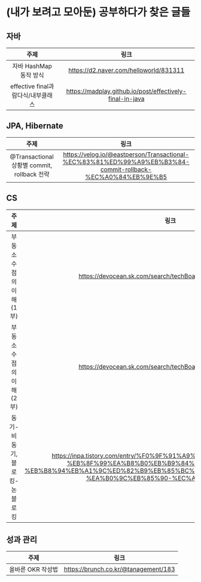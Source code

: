 # (내가 보려고 모아둔) 공부하다가 찾은 글들

## 자바
| 주제 | 링크 |
| :---: | :---: |
| 자바 HashMap 동작 방식 | https://d2.naver.com/helloworld/831311 |
| effective final과 람다식/내부클래스 | https://madplay.github.io/post/effectively-final-in-java |

## JPA, Hibernate
| 주제 | 링크 |
| :---: | :---: |
| @Transactional 상황별 commit, rollback 전략 | https://velog.io/@eastperson/Transactional-%EC%83%81%ED%99%A9%EB%B3%84-commit-rollback-%EC%A0%84%EB%9E%B5 |

## CS
| 주제 | 링크 |
| :---: | :---: |
| 부동 소수점의 이해 (1부) | https://devocean.sk.com/search/techBoardDetail.do?ID=165270 | 
| 부동 소수점의 이해 (2부) | https://devocean.sk.com/search/techBoardDetail.do?ID=165276 |
| 동기-비동기, 블로킹-논블로킹 | https://inpa.tistory.com/entry/%F0%9F%91%A9%E2%80%8D%F0%9F%92%BB-%EB%8F%99%EA%B8%B0%EB%B9%84%EB%8F%99%EA%B8%B0-%EB%B8%94%EB%A1%9C%ED%82%B9%EB%85%BC%EB%B8%94%EB%A1%9C%ED%82%B9-%EA%B0%9C%EB%85%90-%EC%A0%95%EB%A6%AC |

## 성과 관리
| 주제 | 링크 |
| :---: | :---: |
| 올바른 OKR 작성법 | https://brunch.co.kr/@tanagement/183 |
